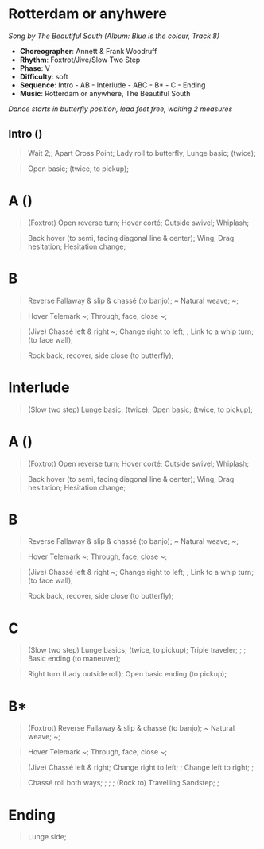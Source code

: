 # Rotterdam or anyhwere
*Song by The Beautiful South (Album: Blue is the colour, Track 8)*

* **Choreographer**: Annett & Frank Woodruff
* **Rhythm**: Foxtrot/Jive/Slow Two Step
* **Phase**: V
* **Difficulty**: soft
* **Sequence**: Intro - AB - Interlude - ABC - B* - C - Ending
* **Music**: Rotterdam or anywhere, The Beautiful South

*Dance starts in butterfly position, lead feet free, waiting 2 measures*

## Intro ()

> Wait 2;; Apart Cross Point; Lady roll to butterfly; Lunge basic; (twice);

> Open basic; (twice, to pickup);

# A ()

> (Foxtrot) Open reverse turn; Hover corté; Outside swivel; Whiplash;

> Back hover (to semi, facing diagonal line & center); Wing; Drag hesitation; Hesitation change;

# B

> Reverse Fallaway & slip & chassé (to banjo); ~ Natural weave; ~;

> Hover Telemark ~; Through, face, close ~;

> (Jive) Chassé left & right ~; Change right to left; ; Link to a whip turn; (to face wall);

> Rock back, recover, side close (to butterfly);

# Interlude

> (Slow two step) Lunge basic; (twice); Open basic; (twice, to pickup);

# A ()

> (Foxtrot) Open reverse turn; Hover corté; Outside swivel; Whiplash;

> Back hover (to semi, facing diagonal line & center); Wing; Drag hesitation; Hesitation change;

# B

> Reverse Fallaway & slip & chassé (to banjo); ~ Natural weave; ~;

> Hover Telemark ~; Through, face, close ~;

> (Jive) Chassé left & right ~; Change right to left; ; Link to a whip turn; (to face wall);

> Rock back, recover, side close (to butterfly);

# C

> (Slow two step) Lunge basics; (twice, to pickup); Triple traveler; ; ; Basic ending (to maneuver);

> Right turn (Lady outside roll); Open basic ending (to pickup);

# B*

> (Foxtrot) Reverse Fallaway & slip & chassé (to banjo); ~ Natural weave; ~;

> Hover Telemark ~; Through, face, close ~;

> (Jive) Chassé left & right; Change right to left; ; Change left to right; ;

> Chassé roll both ways; ; ; ; (Rock to) Travelling Sandstep; ;

# Ending

> Lunge side;

